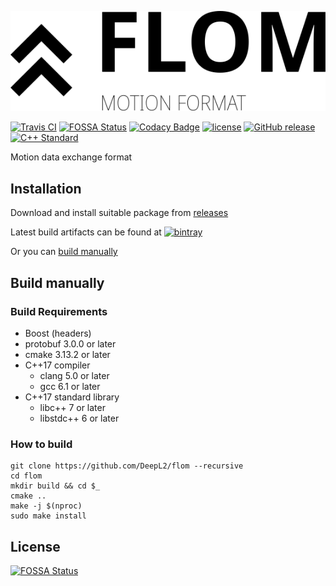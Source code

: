 ![flom](docs/logo.svg)

[![Travis CI](https://img.shields.io/travis/DeepL2/flom.svg?style=flat-square)](https://travis-ci.org/DeepL2/flom)
[![FOSSA Status](https://app.fossa.io/api/projects/git%2Bgithub.com%2FDeepL2%2Fflom.svg?type=small)](https://app.fossa.io/projects/git%2Bgithub.com%2FDeepL2%2Fflom?ref=badge_small)
[![Codacy Badge](https://api.codacy.com/project/badge/Grade/37de359208f14aa5ab2e2a67b170335a)](https://www.codacy.com/app/coord-e/flom?utm_source=github.com&amp;utm_medium=referral&amp;utm_content=DeepL2/flom&amp;utm_campaign=Badge_Grade)
[![license](https://img.shields.io/github/license/DeepL2/flom.svg?style=flat-square)](COPYING)
[![GitHub release](https://img.shields.io/github/release/DeepL2/flom.svg?style=flat-square)](https://github.com/DeepL2/flom/releases)
[![C++ Standard](https://img.shields.io/badge/C%2B%2B-17-brightgreen.svg?style=flat-square)](https://isocpp.org/std/status)

Motion data exchange format

## Installation

Download and install suitable package from [releases](https://github.com/DeepL2/flom/releases)

Latest build artifacts can be found at [![bintray](https://img.shields.io/bintray/v/deepl2/flom/latest.svg?style=flat-square)](https://dl.bintray.com/deepl2/flom/)

Or you can [build manually](#build-manually)

## Build manually

### Build Requirements

- Boost (headers)
- protobuf 3.0.0 or later
- cmake 3.13.2 or later
- C++17 compiler
  - clang 5.0 or later
  - gcc 6.1 or later
- C++17 standard library
  - libc++ 7 or later
  - libstdc++ 6 or later

### How to build

```shell
git clone https://github.com/DeepL2/flom --recursive
cd flom
mkdir build && cd $_
cmake ..
make -j $(nproc)
sudo make install
```

## License
[![FOSSA Status](https://app.fossa.io/api/projects/git%2Bgithub.com%2FDeepL2%2Fflom.svg?type=large)](https://app.fossa.io/projects/git%2Bgithub.com%2FDeepL2%2Fflom?ref=badge_large)
